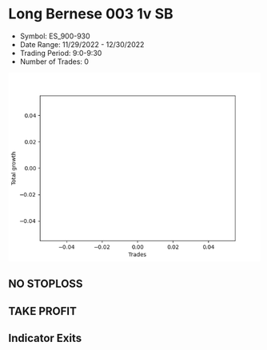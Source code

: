 # Long Bernese 003 1v SB 
- Symbol: ES_900-930
- Date Range: 11/29/2022 - 12/30/2022
- Trading Period: 9:0-9:30
- Number of Trades: 0

![Plot](LongBernese0031vSBES_900-930.png)
## NO STOPLOSS














## TAKE PROFIT











## Indicator Exits

